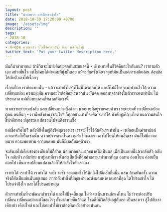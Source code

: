 ```yaml
---
layout: post
title: "น่าลำบาก แต่เมื่อเราเข้าใจ"
date: 2018-10-30 17:20:00 +0700
image: '/assets/img'
description: ''
tags:
- 2018-10
categories:
- H-ope ความหวัง (ไม่ใช่คาดหวัง) และ พลังที่เรามี
twitter_text: 'Put your twitter description here.'
---
```

มันก็น่าลำบากนะ ถ้าชีวิตจะไม่ปะติดปะต่อกันซะขนาดนี้ - เป้าหมายในชีวิตคืออะไรกันแน่? เราถามตัวเอง อย่างมั่นใจ แต่ไม่เคยได้คำตอบที่มุ่งมั่นเลย แม้จะสักครั้งเดียว ทุกทีมันเป็นแค่การผลัดผ่อน อ่อนข้อให้กับตัวเองไปเรื่อยๆ

เรื่อยเปื่อย เราคิดแบบนั้น - แล้วจะทำยังไง? ก็ไม่มีใครตอบได้ และก็ไม่มีใครจะมาทำอะไรได้ ความเปลี่ยนแปลง ความมุ่งมั่น ความอะไรต่อมิอะไรพวกนั้น มันต้องออกมาจากข้างในตัวเราเองเท่านั้น ไม่ประหลาด แต่เกือบทุกคนก็พลาดกันตรงนี้

พวกเราพยายามบังคับ และเปลี่ยนแปลงสิ่งต่างๆ มากมายที่อยู่รายรอบตัวเรา พยายามที่จะเปลี่ยนแปลงผู้คน คนอื่นๆ - เรามีพลังอำนาจอะไร? ก็ทุกอย่างเท่าที่จะคิด จะทำได้ บังคับขู่เค็ญ เบี่ยงเบนความสนใจ ชี้นำดักทาง ปลุกระดม ชักชวนไปจนถึงชวนเชื่อ

แต่เชื่อหรือไม่? พลังที่ยิ่งใหญ่ถึงขีดสุดของเรา เราจะมีไว้ใช้กับตัวเราเท่านั้น - เหมือนเป็นคำสาปแต่ความจริงก็เป็นเช่นนั้น ความปรารถนาในความสำเร็จของเรา เอาไปโยนให้คนอื่นเขา มันก็ไม่มีความหมาย ความพยายาม ความอดทน มันก็มีผลกับแค่ตัวเรา

จะส่งผลไปเคียงข้างบ้างก็แค่ไม่กี่ส่วน น้อยมากและมากขนาดไม่เป็นผล เมื่อเป็นแบบนี้แล้วกลับตัว กลับใจ กลับหัว กลับท้าย มาทุ่มเทที่เรา นั่นล่ะเป็นสิ่งที่คุ้มค่าและน่าทำมากที่สุด อดทน อ่อนโยน ค่อยเป็น ค่อยไป เห็นการเปลี่ยนแปลงแล้วก็ให้กำลังใจตัวเราเอง

เราทำได้ เราทำได้ เราทำได้ จะย้ำ จะซ้ำ จะตอกตรึงให้นึกถึงไปอีกสักกี่หมื่น แสน ล้านพันครั้ง ความจริงก็ยังเป็นเช่นนั้นอยู่เสมอ เรากำลังทำสิ่งที่มีคุณค่าและส่งผลมหาศาลมากที่สุด ได้โปรดเข้าใจ ได้โปรดจำฝังใจ และได้โปรดอย่าหยุด

ตัวเราเท่านั้นที่จะพัฒนาตัวเราได้ และไม่มีจุดสิ้นสุด ไม่ว่าจะเนิ่นนานสักแค่ไหน ไม่ว่าจะต้องปรับเปลี่ยน เปลี่ยนแปลงแก้ไขอะไรๆ ตั้งมากมายก็แล้วแต่ โชคดีที่ชีวิตก็ยังอยู่กับเรา เป็นของเรา สู้ไปกับเรา เคียงบ่า เคียงไหล่ และไม่เคยทำให้เราต้องผิดหวังอย่างแน่นอน
